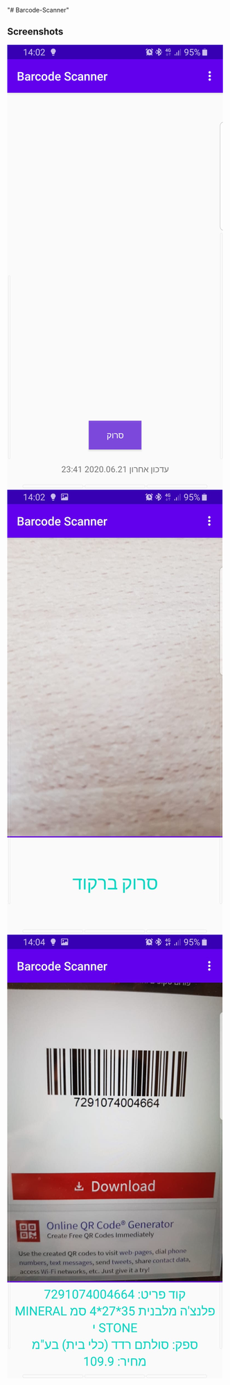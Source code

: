 "# Barcode-Scanner" 

Screenshots
-----------

![Home](screenshots/home.jpeg "Home")
![Scan Barcode](screenshots/scan_barcode.jpeg "Scan Barcode")
![Item Info](screenshots/item_info.jpeg "Item Info")
